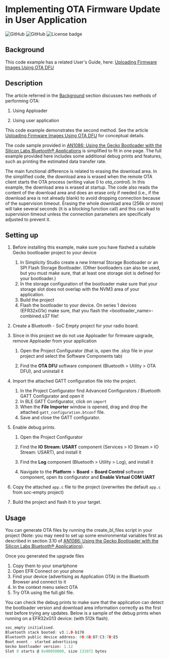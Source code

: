 
# Implementing OTA Firmware Update in User Application
![GitHub](https://img.shields.io/badge/Type-Virtual%20Application-green)
![GitHub](https://img.shields.io/badge/Technology-Bluetooth-green)
![License badge](https://img.shields.io/badge/License-zlib-green)

## Background

This code example has a related User's Guide, here: [Uploading Firmware Images Using OTA DFU](https://docs.silabs.com/bluetooth/latest/general/firmware-upgrade/uploading-firmware-images-using-ota-dfu)



## Description

The article referred in the [Background](#background) section discusses two methods of performing OTA:

1. Using Apploader

2. Using user application

This code example demonstrates the second method. See  the article [Uploading Firmware Images Using OTA DFU](https://docs.silabs.com/bluetooth/latest/general/firmware-upgrade/uploading-firmware-images-using-ota-dfu) for conceptual details.

The code sample provided in [AN1086: Using the Gecko Bootloader with the Silicon Labs Bluetooth® Applications](https://www.silabs.com/documents/public/application-notes/an1086-gecko-bootloader-bluetooth.pdf) is simplified to fit in one page. The full example provided here includes some additional debug prints and features, such as printing the estimated data transfer rate.

The main functional difference is related to erasing the download area. In the simplified code, the download area is erased when the remote OTA client starts the OTA process (writing value 0 to *ota_control*). In this example, the download area is erased at startup. The code also reads the content of the download area and does an erase only if needed (i.e., if the download area is not already blank) to avoid dropping connection because of the supervision timeout. Erasing the whole download area (256k or more) will take several seconds (it is a blocking function call) and this can lead to supervision timeout unless the connection parameters are specifically adjusted to prevent it.



## Setting up

1. Before installing this example, make sure you have flashed a suitable Gecko bootloader project to your device
   1. In Simplicity Studio create a new Internal Storage Bootloader or an SPI Flash Storage Bootloader. (Other bootloaders can also be used, but you must make sure, that at least one storage slot is defined for your bootloader.)
   2. In the storage configuration of the bootloader make sure that your storage slot does not overlap with the NVM3 area of your application.
   3. Build the project
   4. Flash the bootloader to your device. On series 1 devices (EFR32xG1x) make sure, that you flash the <bootloader_name>-combined.s37 file!
2. Create a Bluetooth - SoC Empty project for your radio board.
3. Since in this project we do not use Apploader for firmware upgrade, remove Apploader from your application

   1. Open the Project Configurator (that is, open the .slcp file in your project and select the Software Components tab)

   2. Find the **OTA DFU** software component (Bluetooth > Utility > OTA DFU), and uninstall it
4. Import the attached GATT configuration file into the project.

   1. In the Project Configurator find Advanced Configurators / Bluetooth GATT Configurator and open it
   2. In BLE GATT Configurator, click on `import`
   3. When the **File Importer** window is opened, drag and drop the attached `gatt_configuration.btconf` file.
   4. Save and close the GATT configurator.
5. Enable debug prints.

   1. Open the Project Configurator

   2. Find the **IO Stream: USART** component (Services > IO Stream > IO Stream: USART), and install it

   3. Find the **Log** component (Bluetooth > Utility > Log), and install it

   4. Navigate to the  **Platform** > **Board** > **Board Control**  software component, open its configurator and **Enable Virtual COM UART**
6. Copy the attached `app.c` file to the project (overwrites the default `app.c` from soc-empty project)
7. Build the project and flash it to your target.



## Usage

You can generate OTA files by running the create_bl_files script in your project (Note: you may need to set up some environmental variables first as described in section 3.10 of [AN1086: Using the Gecko Bootloader with the Silicon Labs Bluetooth® Applications](https://www.silabs.com/documents/public/application-notes/an1086-gecko-bootloader-bluetooth.pdf)).

Once you generated the upgrade files

1. Copy them to your smartphone
2. Open EFR Connect on your phone
3. Find your device (advertising as Application OTA) in the Bluetooth Browser and connect to it
4. In the context menu select OTA
5. Try OTA using the full.gbl file.

You can check the debug prints to make sure that the application can detect the bootloader version and download area information correctly as the first test before trying any updates. Below is a sample of the debug prints when running on a EFR32xG13 device: (with 512k flash).

```c
soc_empty initialised.
Bluetooth stack booted: v3.1.0-b178
Bluetooth public device address: 08:6B:D7:C3:7D:E5
Boot event - started advertising
Gecko bootloader version: 1.12
Slot 0 starts @ 0x00050000, size 131072 bytes
```


